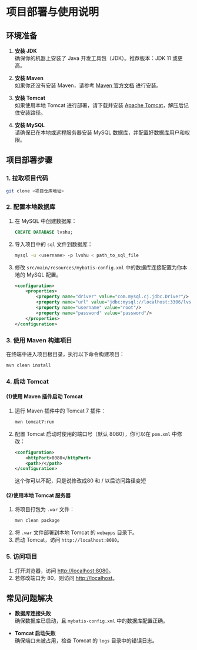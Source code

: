 # 项目部署与使用说明

## 环境准备

1. **安装 JDK**  
   确保你的机器上安装了 Java 开发工具包（JDK）。推荐版本：JDK 11 或更高。

2. **安装 Maven**  
   如果你还没有安装 Maven，请参考 [Maven 官方文档](https://maven.apache.org/install.html) 进行安装。

3. **安装 Tomcat**  
   如果使用本地 Tomcat 进行部署，请下载并安装 [Apache Tomcat](https://tomcat.apache.org/download-90.cgi)，解压后记住安装路径。

4. **安装 MySQL**  
   请确保已在本地或远程服务器安装 MySQL 数据库，并配置好数据库用户和权限。

## 项目部署步骤

### 1. 拉取项目代码
```bash
git clone <项目仓库地址>
```

### 2. 配置本地数据库
1. 在 MySQL 中创建数据库：
   ```sql
   CREATE DATABASE lvshu;
   ```
2. 导入项目中的 `sql` 文件到数据库：
   ```bash
   mysql -u <username> -p lvshu < path_to_sql_file
   ```
3. 修改 `src/main/resources/mybatis-config.xml` 中的数据库连接配置为你本地的 MySQL 配置。
   ```xml
   <configuration>
       <properties>
           <property name="driver" value="com.mysql.cj.jdbc.Driver"/>
           <property name="url" value="jdbc:mysql://localhost:3306/lvshu?useSSL=false&amp;serverTimezone=UTC"/>
           <property name="username" value="root"/>
           <property name="password" value="password"/>
       </properties>
   </configuration>
   ```

### 3. 使用 Maven 构建项目
在终端中进入项目根目录，执行以下命令构建项目：
```bash
mvn clean install
```

### 4. 启动 Tomcat
#### (1)使用 Maven 插件启动 Tomcat

1. 运行 Maven 插件中的 Tomcat 7 插件：
   ```bash
   mvn tomcat7:run
   ```
2. 配置 Tomcat 启动时使用的端口号（默认 8080），你可以在 `pom.xml` 中修改：
   ```xml
   <configuration>
       <httpPort>8080</httpPort>
       <path>/</path>
   </configuration>
   ```
   这个你可以不配，只是说修改成80 和 / 以后访问路径变短

#### (2)使用本地 Tomcat 服务器

1. 将项目打包为 `.war` 文件：
   ```bash
   mvn clean package
   ```
2. 将 `.war` 文件部署到本地 Tomcat 的 `webapps` 目录下。
3. 启动 Tomcat，访问 `http://localhost:8080`。

### 5. 访问项目
1. 打开浏览器，访问 [http://localhost:8080](http://localhost:8080)。
2. 若修改端口为 80，则访问 [http://localhost](http://localhost)。

## 常见问题解决

- **数据库连接失败**  
  确保数据库已启动，且 `mybatis-config.xml` 中的数据库配置正确。

- **Tomcat 启动失败**  
  确保端口未被占用，检查 Tomcat 的 `logs` 目录中的错误日志。
